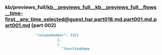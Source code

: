 ### kb/previews_full/kb__previews_full__kb__previews_full__flows__time-first__any_time_selected@guest.har.part018.md.part001.md.part001.md (part 002)

```md
              "columnNumber": 3321
                        },
                        {
                          "functionName
```

```
